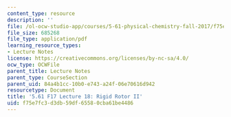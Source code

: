 ```yaml
---
content_type: resource
description: ''
file: /ol-ocw-studio-app/courses/5-61-physical-chemistry-fall-2017/f75e7fc3d3db59df65580cba61be4486_MIT5_61F17_lec18.pdf
file_size: 685268
file_type: application/pdf
learning_resource_types:
- Lecture Notes
license: https://creativecommons.org/licenses/by-nc-sa/4.0/
ocw_type: OCWFile
parent_title: Lecture Notes
parent_type: CourseSection
parent_uid: 84a4b1cc-10b0-e743-a24f-06e70616d942
resourcetype: Document
title: '5.61 F17 Lecture 18: Rigid Rotor II'
uid: f75e7fc3-d3db-59df-6558-0cba61be4486
---
```

